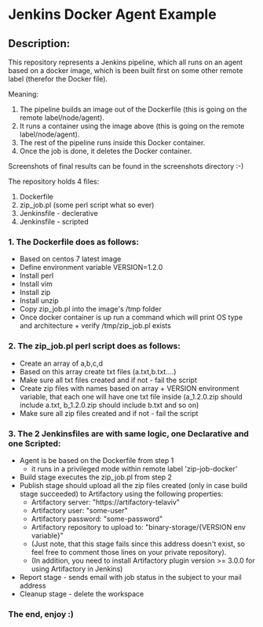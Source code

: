 # Jenkins Docker Agent Example

## Description:

This repository represents a Jenkins pipeline, which all runs on an agent based on a docker image, 
which is been built first on some other remote label (therefor the Docker file).  

Meaning:
1. The pipeline builds an image out of the Dockerfile (this is going on the remote label/node/agent).
2. It runs a container using the image above (this is going on the remote label/node/agent).
3. The rest of the pipeline runs inside this Docker container.
4. Once the job is done, it deletes the Docker container.  

Screenshots of final results can be found in the screenshots directory :-)  

The repository holds 4 files:
1. Dockerfile
2. zip_job.pl (some perl script what so ever)
3. Jenkinsfile - declerative
4. Jenkinsfile - scripted


### 1. The Dockerfile does as follows:
* Based on centos 7 latest image
* Define environment variable VERSION=1.2.0
* Install perl
* Install vim
* Install zip
* Install unzip
* Copy zip_job.pl into the image's /tmp folder
* Once docker container is up run a command which will print OS type and architecture + verify /tmp/zip_job.pl exists

### 2. The zip_job.pl perl script does as follows:
* Create an array of a,b,c,d
* Based on this array create txt files (a.txt,b.txt….)
* Make sure all txt files created and if not - fail the script
* Create zip files with names based on array + VERSION environment variable, that each one will have one txt file inside (a_1.2.0.zip should include a.txt, b_1.2.0.zip should include b.txt  and so on)
* Make sure all zip files created and if not - fail the script 

### 3. The 2 Jenkinsfiles are with same logic, one Declarative and one Scripted:
* Agent is be based on the Dockerfile from step 1
  - it runs in a privileged mode within remote label 'zip-job-docker'
* Build stage executes the zip_job.pl from step 2
* Publish stage should upload all the zip files created (only in case build stage succeeded) to Artifactory using the following properties:
  - Artifactory server: "https://artifactory-telaviv"
  - Artifactory user: "some-user"
  - Artifactory password: "some-password"
  - Artifactory repository to upload to: "binary-storage/{VERSION env variable}"
  - (Just note, that this stage fails since this address doesn't exist, so feel free to comment those lines on your private repository).
  - (In addition, you need to install Artifactory plugin version >= 3.0.0 for using Artifactory in Jenkins)
* Report stage - sends email with job status in the subject to your mail address
* Cleanup stage - delete the workspace


### The end, enjoy :)

